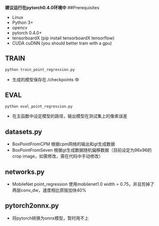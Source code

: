 **建议运行在pytorch0.4.0环境中**
##Prerequisites
* Linux
* Python 3+
* opencv
* pytorch 0.4.0+
* tensorboardX (pip install tensorboardX tensorflow)
* CUDA cuDNN (you should better train with a gpu)


## TRAIN
```bash
python train_point_regression.py
```
* 生成的模型保存在./checkpoints 中

## EVAL
```bash
python eval_point_regression.py
```
* 在主函数中设定模型的路径，输出模型在测试集上的像素误差

## datasets.py
* BoxPointFromCPM   根据cpm网络的输出和gt生成数据
* BoxPointFromSeven 根据gt生成数据随机偏移数据（目前设定为96x96的crop image，如需修改，需在代码中手动修改）


## networks.py
* MobileNet         point_regression 使用mobilenet1.0 width = 0.75，并且剪掉了两层conv_dw，速度相比原版加快40%


## pytorch2onnx.py
* 将pytorch转换为onnx模型，暂时用不上